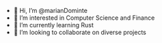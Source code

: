 - 👋 Hi, I’m @marianDominte
- 👀 I’m interested in Computer Science and Finance
- 🌱 I’m currently learning Rust
- 💞️ I’m looking to collaborate on diverse projects
<!---
- 📫 How to reach me ...
- 😄 Pronouns: ...
- ⚡ Fun fact: ...
--->

<!---
marianDominte/marianDominte is a ✨ special ✨ repository because its `README.md` (this file) appears on your GitHub profile.
You can click the Preview link to take a look at your changes.
--->
